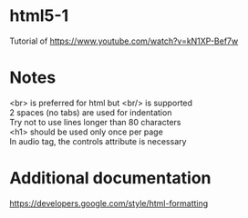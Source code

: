 # html5-1
Tutorial of https://www.youtube.com/watch?v=kN1XP-Bef7w

# Notes
\<br\> is preferred for html but \<br/\> is supported  
2 spaces (no tabs) are used for indentation  
Try not to use lines longer than 80 characters   
\<h1\> should be used only once per page  
In audio tag, the controls attribute is necessary  

# Additional documentation 
https://developers.google.com/style/html-formatting
